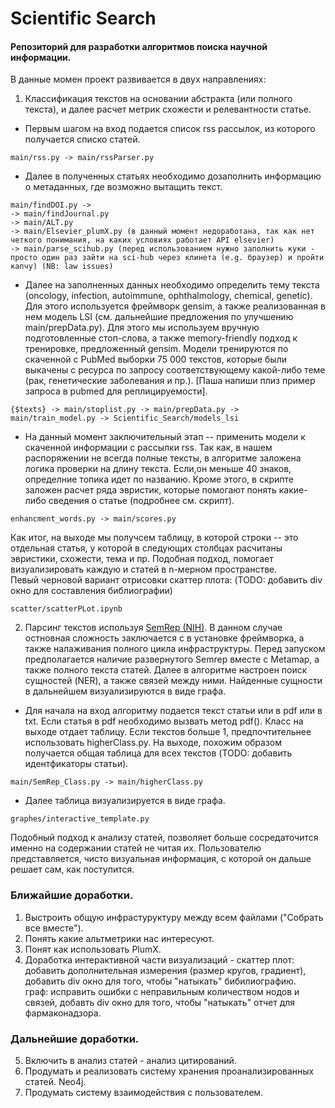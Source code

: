 Scientific Search
===
#### Репозиторий для разработки алгоритмов поиска научной информации.

В данные момен проект развивается в двух направлениях: 

1. Классификация текстов на основании абстракта (или полного текста), и далее расчет метрик схожести и релевантности статье.
- Первым шагом на вход подается список rss рассылок, из которого получается списко статей.
```
main/rss.py -> main/rssParser.py
```
- Далее в полученных статьях необходимо дозаполнить информацию о метаданных, где возможно вытащить текст. 
```
main/findDOI.py ->
-> main/findJournal.py
-> main/ALT.py
-> main/Elsevier_plumX.py (в данный момент недоработана, так как нет четкого понимания, на каких условиях работает API elsevier)
-> main/parse_scihub.py (перед использованием нужно заполнить куки - просто один раз зайти на sci-hub через клинета (e.g. браузер) и пройти капчу) (NB: law issues)
```
- Далее на заполненных данных необходимо определить тему текста (oncology, infection, autoimmune, ophthalmology, chemical, genetic). Для этого используется фреймворк gensim, а также реализованная в нем модель LSI (см. дальнейшие предложения по улучшению main/prepData.py). Для этого мы используем вручную подготовленные стоп-слова, а также memory-friendly подход к тренировке, предложенный gensim. Модели тренируются по скаченной с PubMed выборки 75 000 текстов, которые были выкачены c ресурса по запросу соответствующему какой-либо теме (рак, генетические заболевания и пр.). [Паша напиши плиз пример запроса в pubmed для реплицируемости].
```
{$texts} -> main/stoplist.py -> main/prepData.py -> main/train_model.py -> Scientific_Search/models_lsi
```
- На данный момент заключительный этап -- применить модели к скаченной информации с рассылки rss. Так как, в нашем распоряжении не всегда полные тексты, в алгоритме заложена логика проверки на длину текста. Если,он меньше 40 знаков, определние топика идет по названию. Кроме этого, в скрипте заложен расчет ряда эвристик, которые помогают понять какие-либо сведения о статье (подробнее см. скрипт). 
```
enhancment_words.py -> main/scores.py
```
Как итог, на выходе мы получсем таблицу, в которой строки -- это отдельная статья, у которой в следующих столбцах расчитаны эвристики, схожести, тема и пр. Подобная подход, помогает визуализировать каждую и статей в n-мерном пространстве.   
Певый черновой вариант отрисовки скаттер плота: (TODO: добавить div окно для составления библиографии)
```
scatter/scatterPLot.ipynb
```
2. Парсинг текстов используя [SemRep (NIH)](https://semrep.nlm.nih.gov/). В данном случае остновная сложность заключается с в установке фреймворка, а также налаживания полного цикла инфраструктуры. Перед запуском предполагается наличие развернутого Semrep вместе с Metamap, а также полного текста статей. Далее в алгоритме настроен поиск сущностей (NER), а также связей между ними. Найденные сущности в дальнейшем визуализируются в виде графа. 
- Для начала на вход алгоритму подается текст статьи или в pdf или в txt. Если статья в pdf необходимо вызвать метод pdf(). Класс на выходе отдает таблицу. Если текстов больше 1, предпочтительнее использовать higherClass.py. На выходе, похожим образом получается общая таблица для всех текстов (TODO: добавить идентфикаторы статьи). 
```
main/SemRep_Class.py -> main/higherClass.py
```
- Далее таблица визуализируется в виде графа. 
```
graphes/interactive_template.py
```

Подобный подход к анализу статей, позволяет больше сосредаточится именно на содержании статей не читая их. Пользователю представляется, чисто визуальная информация, с которой он дальше решает сам, как поступится.

### Ближайшие доработки.

1) Выстроить общую инфрастуруктуру между всем файлами ("Собрать все вместе").
2) Понять какие альтметрики нас интересуют. 
3) Понят как использовать PlumX. 
4) Доработка интерактивной части визуализаций - 
скаттер плот: добавить дополнительная измерения (размер кругов, градиент), добавить div окно для того, чтобы "натыкать" бибилиографию. <br>
граф: исправить ошибки с неправильным количеством нодов и связей, добавть div окно для того, чтобы "натыкать" отчет для фармаконадзора.


### Дальнейшие доработки.

5) Включить в анализ статей - анализ цитирований. 
6) Продумать и реализовать систему хранения проанализированных статей. Neo4j.
7) Продумать систему взаимодействия с пользователем. 
